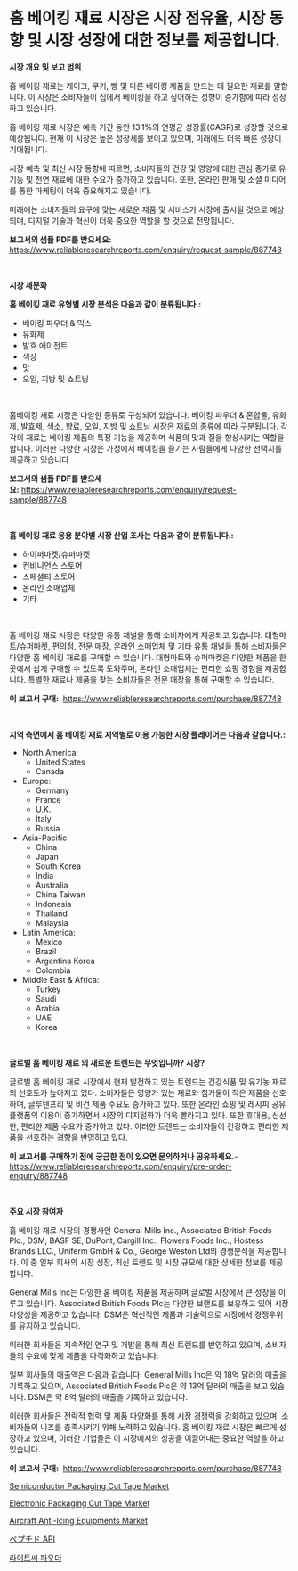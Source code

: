 <p><h1>홈 베이킹 재료 시장은 시장 점유율, 시장 동향 및 시장 성장에 대한 정보를 제공합니다.</h1></p><p><strong>시장 개요 및 보고 범위</strong></p>
<p><p>홈 베이킹 재료는 케이크, 쿠키, 빵 및 다른 베이킹 제품을 만드는 데 필요한 재료를 말합니다. 이 시장은 소비자들이 집에서 베이킹을 하고 싶어하는 성향이 증가함에 따라 성장하고 있습니다. </p><p>홈 베이킹 재료 시장은 예측 기간 동안 13.1%의 연평균 성장률(CAGR)로 성장할 것으로 예상됩니다. 현재 이 시장은 높은 성장세를 보이고 있으며, 미래에도 더욱 빠른 성장이 기대됩니다. </p><p>시장 예측 및 최신 시장 동향에 따르면, 소비자들의 건강 및 영양에 대한 관심 증가로 유기농 및 천연 재료에 대한 수요가 증가하고 있습니다. 또한, 온라인 판매 및 소셜 미디어를 통한 마케팅이 더욱 중요해지고 있습니다. </p><p>미래에는 소비자들의 요구에 맞는 새로운 제품 및 서비스가 시장에 출시될 것으로 예상되며, 디지털 기술과 혁신이 더욱 중요한 역할을 할 것으로 전망됩니다.</p></p>
<p><strong>보고서의 샘플 PDF를 받으세요:</strong> <a href="https://www.reliableresearchreports.com/enquiry/request-sample/887748">https://www.reliableresearchreports.com/enquiry/request-sample/887748</a></p>
<p>&nbsp;</p>
<p><strong>시장 세분화</strong></p>
<p><strong>홈 베이킹 재료 유형별 시장 분석은 다음과 같이 분류됩니다.:</strong></p>
<p><ul><li>베이킹 파우더 & 믹스</li><li>유화제</li><li>발효 에이전트</li><li>색상</li><li>맛</li><li>오일, 지방 및 쇼트닝</li></ul></p>
<p>&nbsp;</p>
<p><p>홈베이킹 재료 시장은 다양한 종류로 구성되어 있습니다. 베이킹 파우더 & 혼합물, 유화제, 발효제, 색소, 향료, 오일, 지방 및 쇼트닝 시장은 재료의 종류에 따라 구분됩니다. 각각의 재료는 베이킹 제품의 특정 기능을 제공하며 식품의 맛과 질을 향상시키는 역할을 합니다. 이러한 다양한 시장은 가정에서 베이킹을 즐기는 사람들에게 다양한 선택지를 제공하고 있습니다.</p></p>
<p><strong>보고서의 샘플 PDF를 받으세요:</strong>&nbsp;<a href="https://www.reliableresearchreports.com/enquiry/request-sample/887748">https://www.reliableresearchreports.com/enquiry/request-sample/887748</a></p>
<p>&nbsp;</p>
<p><strong> 홈 베이킹 재료 응용 분야별 시장 산업 조사는 다음과 같이 분류됩니다.:</strong></p>
<p><ul><li>하이퍼마켓/슈퍼마켓</li><li>컨비니언스 스토어</li><li>스페셜티 스토어</li><li>온라인 소매업체</li><li>기타</li></ul></p>
<p>&nbsp;</p>
<p><p>홈 베이킹 재료 시장은 다양한 유통 채널을 통해 소비자에게 제공되고 있습니다. 대형마트/슈퍼마켓, 편의점, 전문 매장, 온라인 소매업체 및 기타 유통 채널을 통해 소비자들은 다양한 홈 베이킹 재료를 구매할 수 있습니다. 대형마트와 슈퍼마켓은 다양한 제품을 한곳에서 쉽게 구매할 수 있도록 도와주며, 온라인 소매업체는 편리한 쇼핑 경험을 제공합니다. 특별한 재료나 제품을 찾는 소비자들은 전문 매장을 통해 구매할 수 있습니다.</p></p>
<p><strong>이 보고서 구매:</strong>&nbsp; <a href="https://www.reliableresearchreports.com/purchase/887748">https://www.reliableresearchreports.com/purchase/887748</a></p>
<p>&nbsp;</p>
<p><strong>지역 측면에서 홈 베이킹 재료 지역별로 이용 가능한 시장 플레이어는 다음과 같습니다.:</strong></p>
<p><ul>
    <li>
        North America:
        <ul>
            <li>United States</li>
            <li>Canada</li>
        </ul>
    </li>
    <li>
        Europe:
        <ul>
            <li>Germany</li>
            <li>France</li>
            <li>U.K.</li>
            <li>Italy</li>
            <li>Russia</li>
        </ul>
    </li>
    <li>
        Asia-Pacific:
        <ul>
            <li>China</li>
            <li>Japan</li>
            <li>South Korea</li>
            <li>India</li>
            <li>Australia</li>
            <li>China Taiwan</li>
            <li>Indonesia</li>
            <li>Thailand</li>
            <li>Malaysia</li>
        </ul>
    </li>
    <li>
        Latin America:
        <ul>
            <li>Mexico</li>
            <li>Brazil</li>
            <li>Argentina Korea</li>
            <li>Colombia</li>
        </ul>
    </li>
    <li>
        Middle East & Africa:
        <ul>
            <li>Turkey</li>
            <li>Saudi</li>
            <li>Arabia</li>
            <li>UAE</li>
            <li>Korea</li>
        </ul>
    </li>
    </ul></p>
<p>&nbsp;</p>
<p><strong>글로벌 홈 베이킹 재료 의 새로운 트렌드는 무엇입니까? 시장?</strong></p>
<p><p>글로벌 홈 베이킹 재료 시장에서 현재 발전하고 있는 트렌드는 건강식품 및 유기농 재료의 선호도가 높아지고 있다. 소비자들은 영양가 있는 재료와 첨가물이 적은 제품을 선호하며, 글루텐프리 및 비건 제품 수요도 증가하고 있다. 또한 온라인 쇼핑 및 레시피 공유 플랫폼의 이용이 증가하면서 시장의 디지털화가 더욱 빨라지고 있다. 또한 휴대용, 신선한, 편리한 제품 수요가 증가하고 있다. 이러한 트렌드는 소비자들이 건강하고 편리한 제품을 선호하는 경향을 반영하고 있다.</p></p>
<p><strong>이 보고서를 구매하기 전에 궁금한 점이 있으면 문의하거나 공유하세요.</strong>- <a href="https://www.reliableresearchreports.com/enquiry/pre-order-enquiry/887748">https://www.reliableresearchreports.com/enquiry/pre-order-enquiry/887748</a></p>
<p>&nbsp;</p>
<p><strong>주요 시장 참여자</strong></p>
<p><p>홈 베이킹 재료 시장의 경쟁사인 General Mills Inc., Associated British Foods Plc., DSM, BASF SE, DuPont, Cargill Inc., Flowers Foods Inc., Hostess Brands LLC., Uniferm GmbH & Co., George Weston Ltd의 경쟁분석을 제공합니다. 이 중 일부 회사의 시장 성장, 최신 트렌드 및 시장 규모에 대한 상세한 정보를 제공합니다.</p><p>General Mills Inc는 다양한 홈 베이킹 제품을 제공하며 글로벌 시장에서 큰 성장을 이루고 있습니다. Associated British Foods Plc는 다양한 브랜드를 보유하고 있어 시장 다양성을 제공하고 있습니다. DSM은 혁신적인 제품과 기술력으로 시장에서 경쟁우위를 유지하고 있습니다.</p><p>이러한 회사들은 지속적인 연구 및 개발을 통해 최신 트렌드를 반영하고 있으며, 소비자들의 수요에 맞게 제품을 다각화하고 있습니다.</p><p>일부 회사들의 매출액은 다음과 같습니다. General Mills Inc은 약 18억 달러의 매출을 기록하고 있으며, Associated British Foods Plc은 약 13억 달러의 매출을 보고 있습니다. DSM은 약 8억 달러의 매출을 기록하고 있습니다.</p><p>이러한 회사들은 전략적 협력 및 제품 다양화를 통해 시장 경쟁력을 강화하고 있으며, 소비자들의 니즈를 충족시키기 위해 노력하고 있습니다. 홈 베이킹 재료 시장은 빠르게 성장하고 있으며, 이러한 기업들은 이 시장에서의 성공을 이끌어내는 중요한 역할을 하고 있습니다.</p></p>
<p><strong>이 보고서 구매:</strong>&nbsp;&nbsp;<a href="https://www.reliableresearchreports.com/purchase/887748">https://www.reliableresearchreports.com/purchase/887748</a></p>
<p><p><a href="https://github.com/rahu1506/Market-Research-Report-List-3/blob/main/semiconductor-packaging-cut-tape-market.md">Semiconductor Packaging Cut Tape Market</a></p><p><a href="https://github.com/FassouRP/Market-Research-Report-List-3/blob/main/electronic-packaging-cut-tape-market.md">Electronic Packaging Cut Tape Market</a></p><p><a href="https://issuu.com/reportprime-2/docs/aircraft-anti-icing-equipments-market-size-2030.pp">Aircraft Anti-Icing Equipments Market</a></p><p><a href="https://github.com/nxboeu02965442/Market-Research-Report-List-1/blob/main/19192712415.md">ペプチド API</a></p><p><a href="https://github.com/mpodehpw07370073/Market-Research-Report-List-1/blob/main/39799871987.md">라이트씨 파우더</a></p></p>
